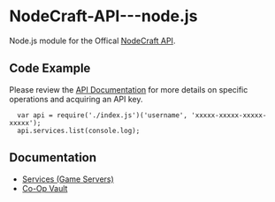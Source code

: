 NodeCraft-API---node.js
=======================

Node.js module for the Offical [NodeCraft API](http://developers.nodecraft.com).


Code Example
----
Please review the [API Documentation](http://developers.nodecraft.com) for more details on specific operations and acquiring an API key.
```
  var api = require('./index.js')('username', 'xxxxx-xxxxx-xxxxx-xxxxx');
  api.services.list(console.log);
```

Documentation
----
* [Services (Game Servers)](https://github.com/nodecraft/NodeCraft-API---node.js/wiki/Services-(Game-Servers))
* [Co-Op Vault](https://github.com/nodecraft/NodeCraft-API---node.js/wiki/Co-Op-Vault)
